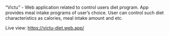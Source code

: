 “Victu” - Web application related to control users diet program. App provides meal intake programs of user’s choice. User can control such diet characteristics as calories, meal intake amount and etc.

Live view: https://victu-diet.web.app/
